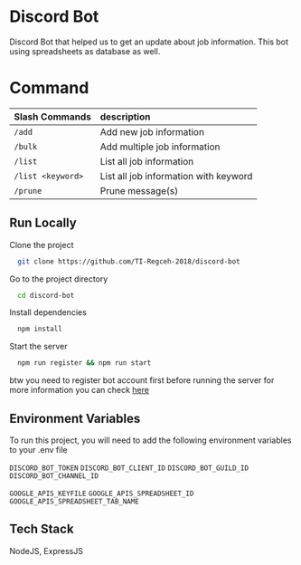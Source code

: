 # Discord Bot

Discord Bot that helped us to get an update about job information. This bot using spreadsheets as database as well.

# Command

| Slash Commands    | description                           |
| :---------------- | :------------------------------------ |
| `/add`            | Add new job information               |
| `/bulk`           | Add multiple job information          |
| `/list`           | List all job information              |
| `/list <keyword>` | List all job information with keyword |
| `/prune`          | Prune message(s)                      |

## Run Locally

Clone the project

```bash
  git clone https://github.com/TI-Regceh-2018/discord-bot
```

Go to the project directory

```bash
  cd discord-bot
```

Install dependencies

```bash
  npm install
```

Start the server

```bash
  npm run register && npm run start
```

btw you need to register bot account first before running the server
for more information you can check [here](https://discordjs.guide/preparations/setting-up-a-bot-application.html#creating-your-bot)

## Environment Variables

To run this project, you will need to add the following environment variables to your .env file

`DISCORD_BOT_TOKEN`
`DISCORD_BOT_CLIENT_ID`
`DISCORD_BOT_GUILD_ID`
`DISCORD_BOT_CHANNEL_ID`

`GOOGLE_APIS_KEYFILE`
`GOOGLE_APIS_SPREADSHEET_ID`
`GOOGLE_APIS_SPREADSHEET_TAB_NAME`

## Tech Stack

NodeJS, ExpressJS
